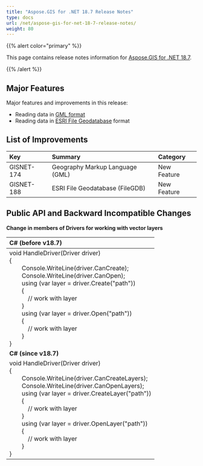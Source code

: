 ```yaml
---
title: "Aspose.GIS for .NET 18.7 Release Notes"
type: docs
url: /net/aspose-gis-for-net-18-7-release-notes/
weight: 80
---
```


{{% alert color="primary" %}} 

This page contains release notes information for [Aspose.GIS for .NET 18.7](https://downloads.aspose.com/gis/net).

{{% /alert %}} 
## **Major Features**
Major features and improvements in this release:

- Reading data in [GML format](/gis/net/working-with-layers/#workingwithlayers-workingwithgeographymarkuplanguage-gml)
- Reading data in [ESRI File Geodatabase](/gis/net/working-with-layers/#workingwithlayers-workingwithesrifilegeodatabases-filegdb) format
## **List of Improvements**

|**Key**|**Summary**|**Category**|
| :- | :- | :- |
|GISNET-174|Geography Markup Language (GML)|New Feature|
|GISNET-188|ESRI File Geodatabase (FileGDB)|New Feature|
## **Public API and Backward Incompatible Changes**
**Change in members of Drivers for working with vector layers** 

|**C# (before v18.7)**|
| :- |
|void HandleDriver(Driver driver)<br>{<br>`    `Console.WriteLine(driver.CanCreate);<br>`    `Console.WriteLine(driver.CanOpen);<br>`    `using (var layer = driver.Create("path"))<br>`    `{<br>`      `// work with layer<br>`    `}<br>`    `using (var layer = driver.Open("path"))<br>`    `{<br>`      `// work with layer<br>`    `}<br>}|
|**C# (since v18.7)**|
|void HandleDriver(Driver driver)<br>{<br>`    `Console.WriteLine(driver.CanCreateLayers);<br>`    `Console.WriteLine(driver.CanOpenLayers);<br>`    `using (var layer = driver.CreateLayer("path"))<br>`    `{<br>`      `// work with layer<br>`    `}<br>`    `using (var layer = driver.OpenLayer("path"))<br>`    `{<br>`      `// work with layer<br>`    `}<br>}|

